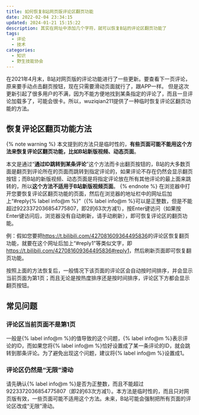 ```yaml
---
title: 如何恢复B站网页版评论区翻页功能
date: 2022-02-04 23:34:15
updated: 2024-01-21 15:15:22
description: 其实在网址中添加几个字符，就可以恢复B站的评论区翻页功能了
tags:
  - 评论
  - 技术
categories:
  - 知识
  - 野生技能协会
---
```


在2021年4月末，B站对网页版的评论功能进行了一些更新。要查看下一页评论，原来要手动点击翻页按钮，现在只需要滑动页面就行了，跟APP一样。
但是这次更新引起了很多用户的不满，因为不能方便地找到某条指定的评论了，而且一旦评论加载多了，可能会很卡。所以，wuziqian211提供了一种临时恢复评论区翻页功能的方法。

## 恢复评论区翻页功能方法
{% note warning %}
本文提到的方法只是临时性的，**有些页面可能不能用这个方法来恢复评论区翻页功能，比如B站新版视频、动态页面**。

本文是通过“**通过ID跳转到某条评论**”这个方法而卡出翻页按钮的，B站的大多数页面是翻页到评论所在的页面而跳转到指定评论的，如果评论不存在仍然会显示翻页按钮；而B站的新版视频、动态页面是将指定评论放在所有其他评论的最上面来跳转的，所以**这个方法不适用于B站新版视频页面**。
{% endnote %}
在浏览器中打开您要恢复评论区翻页功能的页面，然后在浏览器的地址栏中的网址后加上“#reply{% label info@m %}”（{% label info@m %}可以是正整数，但是不能超过9223372036854775807，即2的63次方减1），按Enter键访问（如果按Enter键访问后，浏览器没有自动刷新，请手动刷新），即可恢复评论区的翻页功能。
<!-- more -->
例：假如您要把<https://t.bilibili.com/427081609364495836>的评论区恢复翻页功能，就要在这个网址后加上“#reply1”等类似文字，即<https://t.bilibili.com/427081609364495836#reply1>，然后刷新页面即可恢复翻页功能。

按照上面的方法恢复后，一般情况下该页面的评论区会自动按时间排序，并会显示当前页面为第1页；而且无论是按热度排序还是按时间排序，评论区下方都会显示翻页按钮。

## 常见问题
### 评论区当前页面不是第1页
一般是{% label info@m %}的值导致的这个问题，{% label info@m %}表示评论的ID，而如果您将{% label info@m %}恰好设置成了某一条评论的ID，就会跳转到那条评论。为了避免出现这个问题，建议将{% label info@m %}设置成1。

### 评论区仍然是“无限”滑动
请先确认{% label info@m %}是否为正整数，而且不能超过9223372036854775807（即2的63次方减1）。本方法是临时性的，而且只对网页版有效，一些页面可能不适用这个方法。未来，B站可能会强制把所有页面的评论区改成“无限”滑动。
